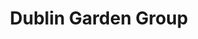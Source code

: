 ---
title: "Dublin Garden Group"
address: "18 Waltham Terrace, Blackrock, Co. Dublin, Co. Dublin"
tel: "+353 (0)12 83 2934"
county: "Dublin"
category: "Gardens"
type: "Content"
lat: "53.25063705444336"
lng: "-6.177473068237305"
---
